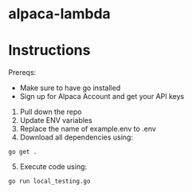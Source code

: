 # alpaca-lambda

# Instructions
Prereqs: 
- Make sure to have go installed
- Sign up for Alpaca Account and get your API keys
					
1. Pull down the repo
2. Update ENV variables
3. Replace the name of example.env to .env
4. Download all dependencies using:
```
go get .
```
5. Execute code using:
```
go run local_testing.go
```
